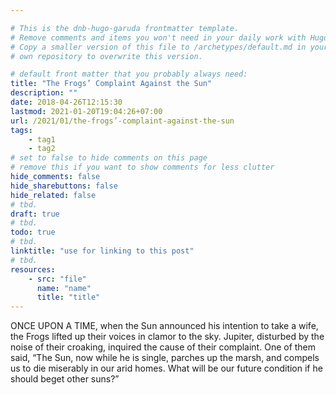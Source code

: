 ```yaml
---

# This is the dnb-hugo-garuda frontmatter template. 
# Remove comments and items you won't need in your daily work with Hugo.
# Copy a smaller version of this file to /archetypes/default.md in your
# own repository to overwrite this version.

# default front matter that you probably always need:
title: "The Frogs’ Complaint Against the Sun"
description: ""
date: 2018-04-26T12:15:30
lastmod: 2021-01-20T19:04:26+07:00
url: /2021/01/the-frogs’-complaint-against-the-sun
tags:
    - tag1
    - tag2
# set to false to hide comments on this page
# remove this if you want to show comments for less clutter
hide_comments: false
hide_sharebuttons: false
hide_related: false
# tbd.
draft: true
# tbd.
todo: true
# tbd.
linktitle: "use for linking to this post"
# tbd.
resources:
    - src: "file"
      name: "name"
      title: "title"
---
```

ONCE UPON A TIME, when the Sun announced his intention to take a wife, the Frogs lifted up their voices in clamor to the sky. Jupiter, disturbed by the noise of their croaking, inquired the cause of their complaint. One of them said, “The Sun, now while he is single, parches up the marsh, and compels us to die miserably in our arid homes. What will be our future condition if he should beget other suns?”


